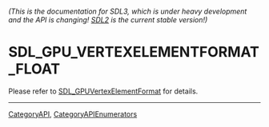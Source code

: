 ###### (This is the documentation for SDL3, which is under heavy development and the API is changing! [SDL2](https://wiki.libsdl.org/SDL2/) is the current stable version!)
# SDL_GPU_VERTEXELEMENTFORMAT_FLOAT

Please refer to [SDL_GPUVertexElementFormat](SDL_GPUVertexElementFormat) for details.

----
[CategoryAPI](CategoryAPI), [CategoryAPIEnumerators](CategoryAPIEnumerators)

